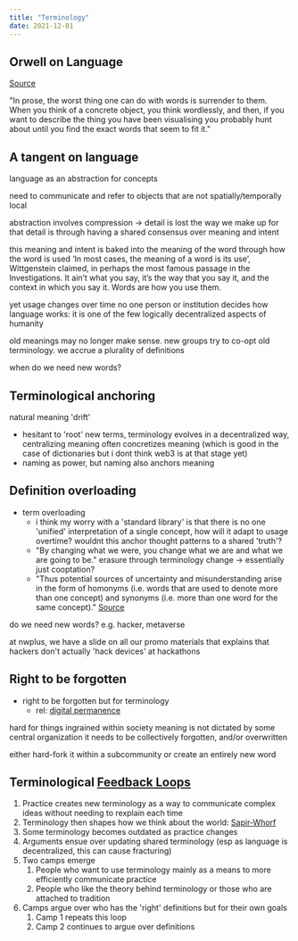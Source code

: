 ```yaml
---
title: "Terminology"
date: 2021-12-01
---
```


## Orwell on Language
[Source](https://www.orwell.ru/library/essays/politics/english/e_polit/)

"In prose, the worst thing one can do with words is surrender to them. When you think of a concrete object, you think wordlessly, and then, if you want to describe the thing you have been visualising you probably hunt about until you find the exact words that seem to fit it."

## A tangent on language
language as an abstraction for concepts

need to communicate and refer to objects that are not spatially/temporally local

abstraction involves compression -> detail is lost
the way we make up for that detail is through having a shared consensus over meaning and intent

this meaning and intent is baked into the meaning of the word through how the word is used 
‘In most cases, the meaning of a word is its use’, Wittgenstein claimed, in perhaps the most famous passage in the Investigations. It ain’t what you say, it’s the way that you say it, and the context in which you say it. Words are how you use them.

yet usage changes over time
no one person or institution decides how language works: it is one of the few logically decentralized aspects of humanity

old meanings may no longer make sense. new groups try to co-opt old terminology. we accrue a plurality of definitions

when do we need new words?

## Terminological anchoring
natural meaning 'drift'

- hesitant to 'root' new terms, terminology evolves in a decentralized way, centralizing meaning often concretizes meaning (which is good in the case of dictionaries but i dont think web3 is at that stage yet)
- naming as power, but naming also anchors meaning

## Definition overloading
- term overloading
	- i think my worry with a 'standard library' is that there is no one 'unified' interpretation of a single concept, how will it adapt to usage overtime? wouldnt this anchor thought patterns to a shared 'truth'?
	- "By changing what we were, you change what we are and what we are going to be." erasure through terminology change -> essentially just cooptation?
	- "Thus potential sources of uncertainty and misunderstanding arise in the form of homonyms (i.e. words that are used to denote more than one concept) and synonyms (i.e. more than one word for the same concept)." [Source](https://philosophyforchange.wordpress.com/2014/03/11/meaning-is-use-wittgenstein-on-the-limits-of-language/?curius=1294)

do we need new words?
e.g. hacker, metaverse

at nwplus, we have a slide on all our promo materials that explains that hackers don't actually 'hack devices' at hackathons

## Right to be forgotten
- right to be forgotten but for terminology
	- rel: [digital permanence](thoughts/digital%20permanence.md)

hard for things ingrained within society
meaning is not dictated by some central organization
it needs to be collectively forgotten, and/or overwritten

either hard-fork it within a subcommunity
or create an entirely new word

## Terminological [Feedback Loops](thoughts/feedback%20loops.md)
1. Practice creates new terminology as a way to communicate complex ideas without needing to rexplain each time
2. Terminology then shapes how we think about the world: [Sapir-Whorf](thoughts/language%20of%20thought.md)
3. Some terminology becomes outdated as practice changes
4. Arguments ensue over updating shared terminology (esp as language is decentralized, this can cause fracturing)
5. Two camps emerge
	1. People who want to use terminology mainly as a means to more efficiently communicate practice
	2. People who like the theory behind terminology or those who are attached to tradition
6. Camps argue over who has the 'right' definitions but for their own goals
	1. Camp 1 repeats this loop
	2. Camp 2 continues to argue over definitions